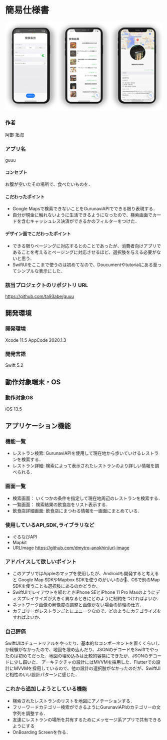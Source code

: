 # 簡易仕様書

![screenshot](https://github.com/ta93abe/guuu/blob/master/assets/guuu.png?raw=true)

### 作者

阿部 拓海


### アプリ名

guuu

#### コンセプト

お腹が空いたその場所で、食べたいものを．


#### こだわったポイント

- Google Mapsで検索できないことをGurunaviAPIでできる限り表現する．
- 自分が現金に触れないように生活できるようになったので、検索画面でカードを含むキャッシュレス決済ができるかのフィルターをつけた．


#### デザイン面でこだわったポイント

- できる限りページングに対応するとのことであったが、消費者向けアプリであることを考えるとページングに対応させるほど、選択肢を与える必要がないと思う．
- SwiftUIをここまで使うのは初めてなので、Doucumentやtutorialにある至ってシンプルな表示にした．


### 該当プロジェクトのリポジトリ URL

https://github.com/ta93abe/guuu


## 開発環境

### 開発環境

Xcode 11.5
AppCode 2020.1.3


### 開発言語

Swift 5.2

## 動作対象端末・OS

### 動作対象OS

iOS 13.5


## アプリケーション機能

### 機能一覧

- レストラン検索: GurunaviAPIを使用して現在地から歩いていけるレストランを検索する．
- レストラン詳細: 検索によって表示されたレストランのより詳しい情報を調べられる．


### 画面一覧

- 検索画面： いくつかの条件を指定して現在地周辺のレストランを検索する．
- 一覧画面： 検索結果の飲食店をリスト表示する．
- 飲食店詳細画面:  飲食店にまつわる情報を一画面にまとめている．


### 使用しているAPI,SDK,ライブラリなど

- ぐるなびAPI
- Mapkit
- URLImage https://github.com/dmytro-anokhin/url-image


### アドバイスして欲しいポイント

- このアプリではAppleのマップを使用したが、Androidも開発すると考えると Google Map SDKやMapbox SDKを使うのがいいのか、OSで別のMap SDKを使うことも選択肢にあるのかどうか．
- SwiftUIでレイアウトを組むときiPhone SEとiPhone 11 Pro Maxのようにディスプレイサイズが大きく異なるときにどのように制約をつければよいか．
- ネットワーク画像の解像度の調整と画像がない場合の処理の仕方．
- カテゴリーがレストランごとにユニークなので、どのようにカテゴライズをすればよいか．


### 自己評価

SwiftUIはチュートリアルをやったり、基本的なコンポーネントを置くくらいしか経験がなかったので、地図を埋め込んだり、JSONのデコードをSwiftでやったのは初めてだった．地図の埋め込みは比較的容易にできたが、JSONのデコードに少し躓いた．
アーキテクチャの設計にはMVVMを採用した．Flutterでの設計にMVVMを採用しているので、他の設計の選択肢がなかったのだが、SwiftUIと相性のいい設計パターンに感じた．




### これから追加しようとしている機能
- 検索されたレストランのリストを地図にアノテーションする．
- フリーワードカテゴリー検索ができるようにGurunaviAPIのカテゴリーの文字列を調整する．
- 友達にレストランの場所を共有するためにメッセージ系アプリで共有できるようにする
- OnBoarding Screenを作る．